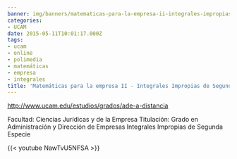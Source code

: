 ```yaml
---
banner: img/banners/matematicas-para-la-empresa-ii-integrales-impropias-de-segunda-especie-alfonso-rosa.jpg
categories:
- UCAM
date: 2015-05-11T10:01:17.000Z
tags:
- ucam
- online
- polimedia
- matemáticas
- empresa
- integrales
title: 'Matemáticas para la empresa II - Integrales Impropias de Segunda Especie - Alfonso Rosa'
---
```


http://www.ucam.edu/estudios/grados/ade-a-distancia

Facultad: Ciencias Jurídicas y de la Empresa
Titulación: Grado en Administración y Dirección de Empresas
Integrales Impropias de Segunda Especie

{{< youtube NawTvU5NFSA >}}
